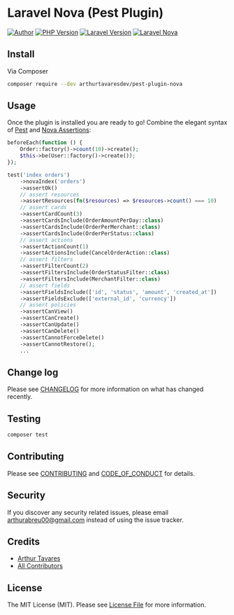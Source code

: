 # Laravel Nova (Pest Plugin)

[![Author][ico-author]][link-author]
[![PHP Version][ico-php]][link-php]
[![Laravel Version][ico-laravel]][link-laravel]
[![Laravel Nova][ico-nova]][link-nova]

## Install

Via Composer

``` bash
composer require --dev arthurtavaresdev/pest-plugin-nova
```

## Usage

Once the plugin is installed you are ready to go! Combine the elegant syntax of [Pest](https://pestphp.com/docs/writing-tests) and [Nova Assertions](https://github.com/dillingham/nova-assertions#usage):

```php
beforeEach(function () {
    Order::factory()->count(10)->create();
    $this->be(User::factory()->create());
});

test('index orders')
    ->novaIndex('orders')
    ->assertOk()
    // assert resources
    ->assertResources(fn($resources) => $resources->count() === 10)
    // assert cards
    ->assertCardCount(3)
    ->assertCardsInclude(OrderAmountPerDay::class)
    ->assertCardsInclude(OrderPerMerchant::class)
    ->assertCardsInclude(OrderPerStatus::class)
    // assert actions
    ->assertActionCount(1)
    ->assertActionsInclude(CancelOrderAction::class)
    // assert filters
    ->assertFilterCount(2)
    ->assertFiltersInclude(OrderStatusFilter::class)
    ->assertFiltersInclude(MerchantFilter::class)
    // assert fields
    ->assertFieldsInclude(['id', 'status', 'amount', 'created_at'])
    ->assertFieldsExclude(['external_id', 'currency'])
    // assert policies
    ->assertCanView()
    ->assertCanCreate()
    ->assertCanUpdate()
    ->assertCanDelete()
    ->assertCannotForceDelete()
    ->assertCannotRestore();
    ...
```

## Change log

Please see [CHANGELOG](CHANGELOG.md) for more information on what has changed recently.

## Testing

``` bash
composer test
```

## Contributing
Please see [CONTRIBUTING](CONTRIBUTING.md) and [CODE_OF_CONDUCT](CODE_OF_CONDUCT.md) for details.

## Security
If you discover any security related issues, please email arthurabreu00@gmail.com instead of using the issue tracker.

## Credits

- [Arthur Tavares][link-author]
- [All Contributors][link-contributors]

## License

The MIT License (MIT). Please see [License File](LICENSE.md) for more information.

[ico-author]: https://img.shields.io/static/v1?label=author&message=arthurabreu00&color=50ABF1&logo=twitter&style=flat-square
[ico-php]: https://img.shields.io/packagist/php-v/arthurtavaresdev/pest-plugin-nova?color=%234F5B93&logo=php&style=flat-square
[ico-laravel]: https://img.shields.io/static/v1?label=laravel&message=%E2%89%A58.0&color=ff2d20&logo=laravel&style=flat-square
[ico-nova]: https://img.shields.io/static/v1?label=Nova&message=>=3.0&color=4099de&logo=laravel-nova&style=flat-square
[ico-version]: https://img.shields.io/packagist/v/arthurtavaresdev/pest-plugin-nova.svg?label=version&style=flat-square
[ico-actions]: https://img.shields.io/github/workflow/status/arthurtavaresdev/pest-plugin-laravel-octane/build?style=flat-square&logo=github
[ico-license]: https://img.shields.io/badge/license-MIT-brightgreen.svg?style=flat-square
[ico-psr12]: https://img.shields.io/static/v1?label=compliance&message=PSR-12&color=blue&style=flat-square
[ico-downloads]: https://img.shields.io/packagist/dt/arthurtavaresdev/pest-plugin-nova.svg?style=flat-square

[link-author]: https://twitter.com/arthurabreu00
[link-php]: https://www.php.net
[link-laravel]: https://laravel.com
[link-nova]: https://nova.laravel.com/
[link-packagist]: https://packagist.org/packages/arthurtavaresdev/pest-plugin-nova
[link-actions]: https://github.com/arthurtavaresdev/pest-plugin-nova/actions?query=workflow%3Abuild
[link-psr12]: https://www.php-fig.org/psr/psr-12/
[link-downloads]: https://packagist.org/packages/arthurtavaresdev/pest-plugin-nova
[link-contributors]: ../../contributors

